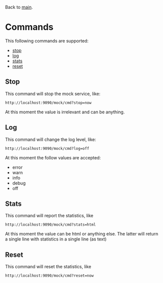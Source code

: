 Back to [main](https://github.com/Technolords/microservice-mock).

# Commands
This following commands are supported:

* [stop](https://github.com/Technolords/microservice-mock/blob/master/github/doc/commands.md#Stop)
* [log](https://github.com/Technolords/microservice-mock/blob/master/github/doc/commands.md#Log)
* [stats](https://github.com/Technolords/microservice-mock/blob/master/github/doc/commands.md#Stats)
* [reset](https://github.com/Technolords/microservice-mock/blob/master/github/doc/commands.md#Reset)

## Stop
This command will stop the mock service, like:

    http://localhost:9090/mock/cmd?stop=now
    
At this moment the value is irrelevant and can be anything.

## Log
This command will change the log level, like:

    http://localhost:9090/mock/cmd?log=off
    
At this moment the follow values are accepted:

* error
* warn
* info
* debug
* off

## Stats
This command will report the statistics, like

    http://localhost:9090/mock/cmd?stats=html
    
At this moment the value can be html or anything else. The latter will return a single line with statistics in a single line (as text)

## Reset
This command will reset the statistics, like

    http://localhost:9090/mock/cmd?reset=now